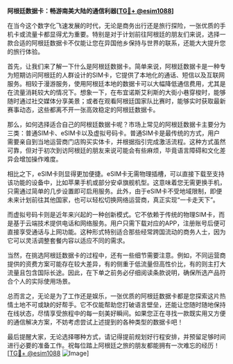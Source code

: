 **阿根廷数据卡：畅游南美大陆的通信利器[[TG💪+ @esim1088](https://t.me/s/esim1088)]**

在当今这个数字化飞速发展的时代，无论是商务出行还是旅行探险，一张优质的手机卡或流量卡都显得尤为重要。特别是对于计划前往阿根廷的朋友们来说，选择一款合适的阿根廷数据卡不仅能让您在异国他乡保持与世界的联系，还能大大提升您的旅行体验。

首先，让我们来了解一下什么是阿根廷数据卡。简单来说，阿根廷数据卡是一种专为短期访问阿根廷的人群设计的SIM卡，它提供了本地化的通话、短信以及互联网服务。相较于漫游服务，使用阿根廷本地的数据卡可以大幅降低通信费用，尤其是在流量消耗较大的情况下。想象一下，在布宜诺斯艾利斯的大街小巷穿梭时，能够随时通过社交媒体分享美景；或者在观看阿根廷国家队比赛时，能够实时获取最新赛事动态，这些都离不开一张高效稳定的阿根廷数据卡。

那么，如何选择适合自己的阿根廷数据卡呢？市场上常见的阿根廷数据卡主要分为三类：普通SIM卡、eSIM卡以及虚拟号码卡。普通SIM卡是最传统的方式，用户需要亲自到当地运营商门店购买实体卡，并根据指引完成激活流程。这种方式虽然可靠，但对于初次到访阿根廷的朋友来说可能会有些麻烦，毕竟语言障碍和文化差异会增加操作难度。

相比之下，eSIM卡则显得更加便捷。eSIM卡无需物理插槽，可以直接下载至支持该功能的设备中，比如苹果手机或部分安卓旗舰机型。这意味着您无需更换手机，只需通过简单的几步设置即可启用服务。此外，由于eSIM卡不受地域限制，即便未来计划前往其他国家，也可以轻松切换网络运营商，真正实现“一卡走天下”。

而虚拟号码卡则是近年来兴起的一种创新模式。它不依赖于传统的物理SIM卡，而是基于云端技术提供电话和网络服务。用户只需下载对应的APP，注册账号后便可直接享受通话与上网功能。这种形式特别适合那些经常跨国流动的商务人士，因为它可以灵活调整套餐内容以适应不同的需求。

当然，在挑选阿根廷数据卡的过程中，还有一些细节需要注意。例如，不同运营商提供的资费方案可能存在较大差异，有的侧重于低流量但高性价比，有的则主打大流量且包含国际长途。因此，在下单之前务必仔细阅读条款说明，确保所选产品符合个人的实际使用场景。

总而言之，无论是为了工作还是娱乐，一张优质的阿根廷数据卡都是您探索这片热情土地不可或缺的好帮手。它不仅能帮助您打破语言壁垒，还能让您随时随地保持在线状态，尽情享受旅程中的每一刻美好瞬间。如果您正在寻找一款既实用又方便的通信解决方案，不妨考虑尝试上述提到的各种类型的数据卡吧！

最后提醒大家，无论选择哪种方式，请记得提前规划好行程安排，并预留足够时间进行必要的准备工作。祝每位踏上阿根廷之旅的朋友都能拥有一次难忘的经历！[[TG💪+ @esim1088](https://t.me/s/esim1088) ![Image](https://i.postimg.cc/4NQfJmqS/Snipaste-2025-05-13-00-14-12.png)]